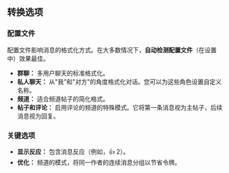 ## 转换选项

### 配置文件

配置文件影响消息的格式化方式。在大多数情况下，**自动检测配置文件**（在设置中）效果最佳。

- **群聊：** 多用户聊天的标准格式化。
- **私人聊天：** 从"我"和"对方"的角度格式化对话。您可以为这些角色设置自定义名称。
- **频道：** 适合频道帖子的简化格式。
- **帖子和评论：** 启用评论的频道的特殊模式。它将第一条消息视为主帖子，后续消息视为回复。

### 关键选项

- **显示反应：** 包含消息反应（例如，👍 2）。
- **优化：** 频道的模式，将同一作者的连续消息分组以节省令牌。

